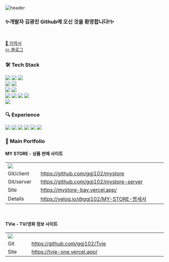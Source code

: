 ![header](https://capsule-render.vercel.app/api?type=rect&height=200&color=0:14567b,100:7ecec6&text=FE%20Developer&rotate=0&textBg=false&strokeWidth=0&fontColor=fff)

### ✨개발자 김광진 Github에 오신 것을 환영합니다!✨
<br/>

[📝 이력서](https://daisy-cadet-146.notion.site/Web-FE-Developer-0af80019535e4031b411799cdb49fe09)  
[✏️ 블로그](https://velog.io/@ggj102/posts)

<h3>🛠️ Tech Stack</h3>
<div >
 <img src="https://img.shields.io/badge/Next-000000?style=for-the-badge&logo=Next.js&logoColor=white"/>
 <img src="https://img.shields.io/badge/react-61DAFB?style=for-the-badge&logo=react&logoColor=white"/>
 <img src="https://img.shields.io/badge/Electron-47848F?style=for-the-badge&logo=Electron&logoColor=white"/>
 <br/>
 <img src="https://img.shields.io/badge/typescript-3178C6?style=for-the-badge&logo=typescript&logoColor=white"/>
 <img src="https://img.shields.io/badge/javascript-F7DF1E?style=for-the-badge&logo=javascript&logoColor=white"/>
 <br/>
  <img src="https://img.shields.io/badge/html5-E34F26?style=for-the-badge&logo=html5&logoColor=white"/>
  <img src="https://img.shields.io/badge/css3-1572B6?style=for-the-badge&logo=css3&logoColor=white"/>
  <br/>
  <img src="https://img.shields.io/badge/sass-CC6699?style=for-the-badge&logo=sass&logoColor=white"/>
 <img src="https://img.shields.io/badge/styledcomponents-DB7093?style=for-the-badge&logo=styledcomponents&logoColor=white"/>
 <img src="https://img.shields.io/badge/Emotion-d26ac2?style=for-the-badge&logo=Emotion&logoColor=white"/>
 <img src="https://img.shields.io/badge/tailwindcss-06B6D4?style=for-the-badge&logo=tailwindcss&logoColor=white"/>
 <br/>
 <img src="https://img.shields.io/badge/redux-764ABC?style=for-the-badge&logo=redux&logoColor=white"/>
</div>

<h3>🔍 Experience</h3>
<div>
 <img src="https://img.shields.io/badge/swr-000000?style=for-the-badge&logo=swr&logoColor=white"/>
 <img src="https://img.shields.io/badge/jest-C21325?style=for-the-badge&logo=jest&logoColor=white"/>
 <img src="https://img.shields.io/badge/Formik-172b4d?style=for-the-badge&logo=Formik&logoColor=white"/>
 <img src="https://img.shields.io/badge/Framer motion-0055FF?style=for-the-badge&logo=Framer motion&logoColor=white"/>
 <img src="https://img.shields.io/badge/ReCharts-22b5bf?style=for-the-badge&logo=ReCharts&logoColor=white"/>
 <img src="https://img.shields.io/badge/Virtuoso-0253b3?style=for-the-badge&logo=Virtuoso&logoColor=white"/>
</div>

<h3>📁 Main Portfolio</h3>

  #### MY STORE - 상품 판매 사이트
  
  <table >
    <tr>
      <td colspan='2' width="500px"><img src='https://github.com/user-attachments/assets/04514baf-8d59-4515-b19b-32ce00d21a86' /></td>
    </tr>
    <tr>
      <td>Git/client</td>
      <td><a href='https://github.com/ggj102/mystore'>https://github.com/ggj102/mystore</a></td>
    </tr>
    <tr>
      <td>Git/server</td>
      <td><a href='https://github.com/ggj102/mystore-server'>https://github.com/ggj102/mystore-server</a></td>
    </tr>
    <tr>
      <td>Site</td>
      <td><a href='https://mystore-bay.vercel.app/'>https://mystore-bay.vercel.app/</a></td>
    </tr>
    <tr>
      <td>Details</td>
      <td><a href='https://velog.io/@ggj102/MY-STORE-%EB%AA%85%EC%84%B8%EC%84%9C'>https://velog.io/@ggj102/MY-STORE-명세서</a></td>
    </tr>
  </table>
<br/>

  #### TVie - TV/영화 정보 사이트

  <table >
    <tr >
      <td colspan='2' width="500px" ><img src='https://github.com/user-attachments/assets/1fed046f-6e88-44c4-a628-b5ebac610782'  /></td>
    </tr>
    <tr>
      <td>Git</td>
      <td><a href='https://github.com/ggj102/Tvie'>https://github.com/ggj102/Tvie</a></td>
    </tr>
    <tr>
      <td>Site</td>
      <td><a href='https://tvie-one.vercel.app/'>https://tvie-one.vercel.app/</a></td>
    </tr>
  </table>
